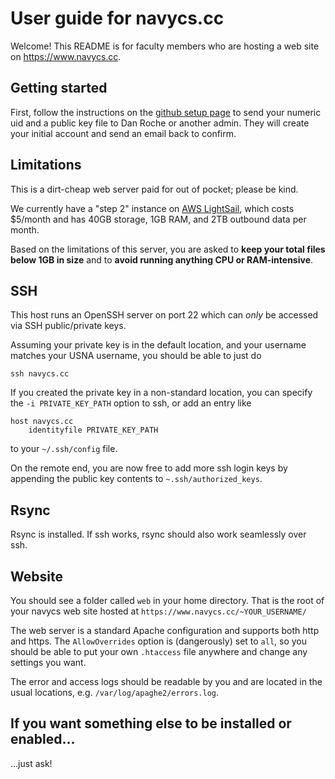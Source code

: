 # User guide for navycs.cc

Welcome! This README is for faculty members who are hosting a web site
on <https://www.navycs.cc>.

## Getting started

[navycs-setup]: https://github.com/dsroche/navycs-setup

First, follow the instructions on the [github setup page][navycs-setup]
to send your numeric uid and a public key file to Dan Roche or another
admin. They will create your initial account and send an email back to
confirm.

## Limitations

This is a dirt-cheap web server paid for out of pocket; please be kind.

We currently have a "step 2" instance on
[AWS LightSail](https://aws.amazon.com/lightsail/pricing/),
which costs $5/month and has 40GB storage, 1GB RAM, and
2TB outbound data per month.

Based on the limitations of this server, you are asked to
**keep your total files below 1GB in size** and to
**avoid running anything CPU or RAM-intensive**.

## SSH

This host runs an OpenSSH server on port 22 which can *only* be accessed
via SSH public/private keys.

Assuming your private key is in the default location, and your username
matches your USNA username, you should be able to just do

    ssh navycs.cc

If you created the private key in a non-standard location, you can
specify the `-i PRIVATE_KEY_PATH` option to ssh, or add an entry like

    host navycs.cc
        identityfile PRIVATE_KEY_PATH

to your `~/.ssh/config` file.

On the remote end, you are now free to add more ssh login keys by
appending the public key contents to `~.ssh/authorized_keys`.

## Rsync

Rsync is installed. If ssh works, rsync should also work seamlessly over
ssh.

## Website

You should see a folder called `web` in your home directory. That is the
root of your navycs web site hosted at
`https://www.navycs.cc/~YOUR_USERNAME/`

The web server is a standard Apache configuration and supports both http
and https. The `AllowOverrides` option is (dangerously) set to `all`, so
you should be able to put your own `.htaccess` file anywhere and change
any settings you want.

The error and access logs should be readable by you and are located in
the usual locations, e.g. `/var/log/apaghe2/errors.log`.

## If you want something else to be installed or enabled...

...just ask!
